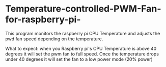# Temperature-controlled-PWM-Fan-for-raspberry-pi-
This program monitors the raspberry pi CPU Temperature and adjusts the pwd fan speed depending on the temperature.

What to expect:
when you Raspberry pi's CPU Temperature is above 40 degrees it will set the pwm fan to full speed. Once the temperature drops under 40 degrees it will set the fan to a low power mode (20% power)
